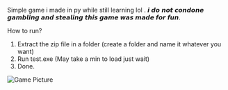 Simple game i made in py while still learning lol
. 𝙞 𝙙𝙤 𝙣𝙤𝙩 𝙘𝙤𝙣𝙙𝙤𝙣𝙚 𝙜𝙖𝙢𝙗𝙡𝙞𝙣𝙜 𝙖𝙣𝙙 𝙨𝙩𝙚𝙖𝙡𝙞𝙣𝙜 𝙩𝙝𝙞𝙨 𝙜𝙖𝙢𝙚 𝙬𝙖𝙨 𝙢𝙖𝙙𝙚 𝙛𝙤𝙧 𝙛𝙪𝙣.


How to run?
1. Extract the zip file in a folder (create a folder and name it whatever you want)
2. Run test.exe (May take a min to load just wait)
3. Done.

![Game Picture](https://cdn.discordapp.com/attachments/1294379445234171955/1342905939703107614/image.png?ex=67bb561e&is=67ba049e&hm=cce4e51d704acedc2483d9fb571e79fec07848833c1db992fb796fb0f1d3de23&)
